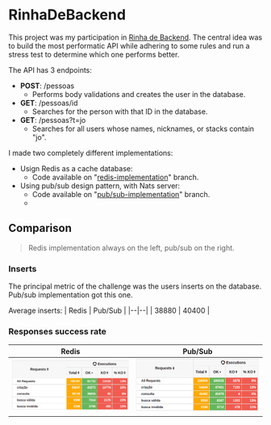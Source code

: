 # RinhaDeBackend

This project was my participation in [Rinha de Backend](https://github.com/zanfranceschi/rinha-de-backend-2023-q3). The central idea was to build the most performatic API while adhering to some rules and run a stress test to determine which one performs better.

The API has 3 endpoints:

-   **POST**: /pessoas
    -   Performs body validations and creates the user in the database.
-   **GET**: /pessoas/id
    -   Searches for the person with that ID in the database.
-   **GET**: /pessoas?t=jo
    -   Searches for all users whose names, nicknames, or stacks contain "jo".

I made two completely different implementations:
- Usign Redis as a cache database:
	- Code available on "[redis-implementation](https://github.com/GuilhermeSAraujo/rinha-backend/tree/redis-implementation)" branch.
- Using pub/sub design pattern, with Nats server:
	- Code available on "[pub/sub-implementation](https://github.com/GuilhermeSAraujo/rinha-backend/tree/pub/sub-implementation)" branch.
	- 
## Comparison

> Redis implementation always on the left, pub/sub on the right.

### Inserts
The principal metric of the challenge was the users inserts on the database. Pub/sub implementation got this one.

Average inserts:
| Redis | Pub/Sub |
|--|--|
| 38880 | 40400 |

###  Responses success rate

| Redis | Pub/Sub |
|--|--|
| ![redis](/assets/redis-imp-succs-responses.png) | ![pub/sub](/assets/pub-sub-imp-succs-responses.png) |
